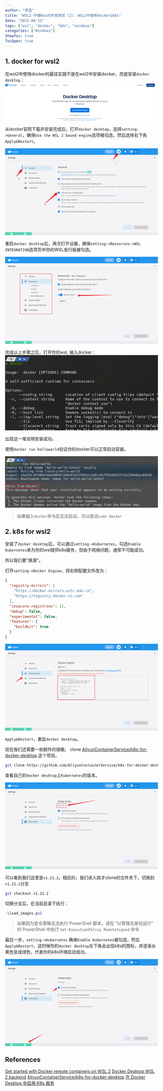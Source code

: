 ```yaml
---
author: "李昌"
title: "WSL2-不输Mac的开发体验（三）：WSL2中使用docker&k8s"
date: "2021-08-12"
tags: ["wsl", "docker", "k8s", "windows"]
categories: ["Windows"]
ShowToc: true
TocOpen: true
---
```


## 1. docker for wsl2

在wsl2中使用docker的最佳实践不是在wsl2中安装docker，而是安装`docker desktop`：  
![20210813164719](https://raw.githubusercontent.com/lich-Img/blogImg/master/img/20210813164719.png)

从docker官网下载并安装完成后，打开`docker desktop`，选择`setting->General`，确保`Use the WSL 2 based engine`选项被勾选，然后选择右下角`Apply&Restart`。

![20210813165210](https://raw.githubusercontent.com/lich-Img/blogImg/master/img/20210813165210.png)

重启`docker desktop`后，再次打开设置，确保`setting->Resources->WSL INTEGRATION`选项页中你的WSL发行版被勾选。

![20210813165525](https://raw.githubusercontent.com/lich-Img/blogImg/master/img/20210813165525.png)

完成以上步骤之后，打开你的wsl, 输入docker： 
![20210813165705](https://raw.githubusercontent.com/lich-Img/blogImg/master/img/20210813165705.png)

出现这一堆说明安装成功。

使用`docker run helloworld`验证你的docker可以正常启动容器。

![20210813170109](https://raw.githubusercontent.com/lich-Img/blogImg/master/img/20210813170109.png)

> 如果输入`docker`命令后无法启动，可以尝试`sudo docker`

## 2. k8s for wsl2

安装了`docker desktop`后，可以通过`setting->Kubernetes`，勾选`Enable Kubernetes`来为你的wsl提供k8s服务，但由于网络问题，通常不可能成功。

所以我们要"换源"。

打开`setting->Docker Engine`，将右侧配置文件改为：

```json
{
  "registry-mirrors": [
    "https://docker.mirrors.ustc.edu.cn",
    "https://registry.docker-cn.com"
  ],
  "insecure-registries": [],
  "debug": false,
  "experimental": false,
  "features": {
    "buildkit": true
  }
}
```

![20210813170651](https://raw.githubusercontent.com/lich-Img/blogImg/master/img/20210813170651.png)

`Apply&Restart`，重启`docker desktop`。

现在我们还需要一些额外的镜像。
clone [AliyunContainerService/k8s-for-docker-desktop](https://github.com/AliyunContainerService/k8s-for-docker-desktop) 这个项目。
```bash
git clone https://github.com/AliyunContainerService/k8s-for-docker-desktop.git
```

查看自己的`docker desktop`上`Kubernetes`的版本。

![20210813171034](https://raw.githubusercontent.com/lich-Img/blogImg/master/img/20210813171034.png)

可以看到我们这里是`v1.21.2`。相应的，我们进入刚才clone的文件夹下，切换到`v1.21.2`分支
```bash
git checkout v1.21.2
```

切换分支后，在当前目录下执行：
```powershell
.\load_images.ps1
```

> 如果因为安全策略无法执行 PowerShell 脚本，请在 “以管理员身份运行” 的 PowerShell 中执行 `Set-ExecutionPolicy RemoteSigned` 命令

最后一步，`setting->Kubernetes` 确保`Enable Kubernetes`被勾选，然后`Apply&Restart`，这时候你的`docker desktop`左下角会出现k8s的图标，并逐渐从黄色变成绿色，代表你的k8s环境启动成功。

![20210813171606](https://raw.githubusercontent.com/lich-Img/blogImg/master/img/20210813171606.png)

## References

[Get started with Docker remote containers on WSL 2](https://docs.microsoft.com/en-us/windows/wsl/tutorials/wsl-containers)
[Docker Desktop WSL 2 backend](https://docs.docker.com/docker-for-windows/wsl/)
[AliyunContainerService/k8s-for-docker-desktop](https://github.com/AliyunContainerService/k8s-for-docker-desktop)
[在 Docker Desktop 中启用 K8s 服务](https://www.cnblogs.com/danvic712/p/enable-k8s-in-docker-desktop.html)



